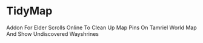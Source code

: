 # TidyMap
Addon For Elder Scrolls Online To Clean Up Map Pins On Tamriel World Map And Show Undiscovered Wayshrines
